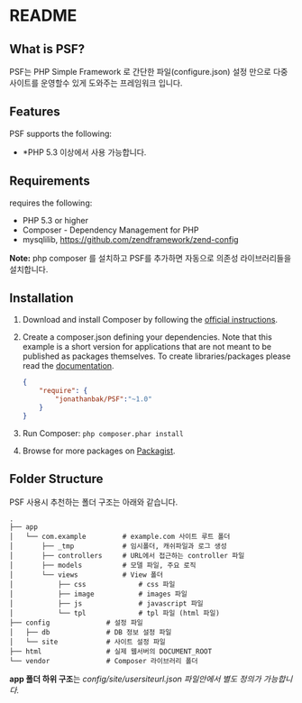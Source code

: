 README
======

What is PSF?
------------

PSF는 PHP Simple Framework 로 간단한 파일(configure.json) 설정 만으로 다중 사이트를 운영할수 있게 도와주는 프레임워크 입니다.


Features
--------

PSF supports the following:

* *PHP 5.3 이상에서 사용 가능합니다.  

Requirements
------------

requires the following:

* PHP 5.3 or higher
* Composer - Dependency Management for PHP
* mysqlilib, https://github.com/zendframework/zend-config

**Note:**
php composer 를 설치하고 PSF를 추가하면 자동으로 의존성 라이브러리들을 설치합니다.

Installation
------------

1. Download and install Composer by following the [official instructions](https://getcomposer.org/download/).
2. Create a composer.json defining your dependencies. Note that this example is
a short version for applications that are not meant to be published as packages
themselves. To create libraries/packages please read the
[documentation](https://getcomposer.org/doc/02-libraries.md).

    ``` json
    {
        "require": {
            "jonathanbak/PSF":"~1.0"
        }
    }
    ```

3. Run Composer: `php composer.phar install`
4. Browse for more packages on [Packagist](https://packagist.org).


Folder Structure
-------------------

PSF 사용시 추천하는 폴더 구조는 아래와 같습니다. 

    .
    ├── app
    │   └── com.example         # example.com 사이트 루트 폴더
    │       ├── _tmp            # 임시폴더, 캐쉬파일과 로그 생성
    │       ├── controllers     # URL에서 접근하는 controller 파일
    │       ├── models          # 모델 파일, 주요 로직
    │       └── views           # View 폴더
    │           ├── css             # css 파일
    │           ├── image           # images 파일
    │           ├── js              # javascript 파일
    │           └── tpl             # tpl 파일 (html 파일)
    ├── config              # 설정 파일
    │   ├── db              # DB 정보 설정 파일
    │   └── site            # 사이트 설정 파일
    ├── html                # 실제 웹서버의 DOCUMENT_ROOT
    └── vendor              # Composer 라이브러리 폴더
    
**app 폴더 하위 구조**는 *config/site/usersiteurl.json 파일안에서 별도 정의가 가능합니다.*